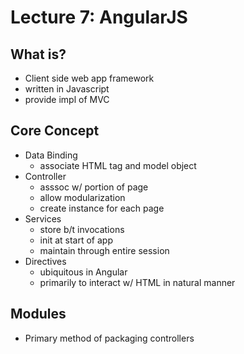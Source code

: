 # Lecture 7: AngularJS

## What is?
* Client side web app framework
* written in Javascript
* provide impl of MVC

## Core Concept

* Data Binding
  * associate HTML tag and model object
* Controller
  * asssoc w/ portion of page
  * allow modularization
  * create instance for each page
* Services
  * store b/t invocations
  * init at start of app
  * maintain through entire session
* Directives
  * ubiquitous in Angular
  * primarily to interact w/ HTML in natural manner

## Modules
  * Primary method of packaging controllers
